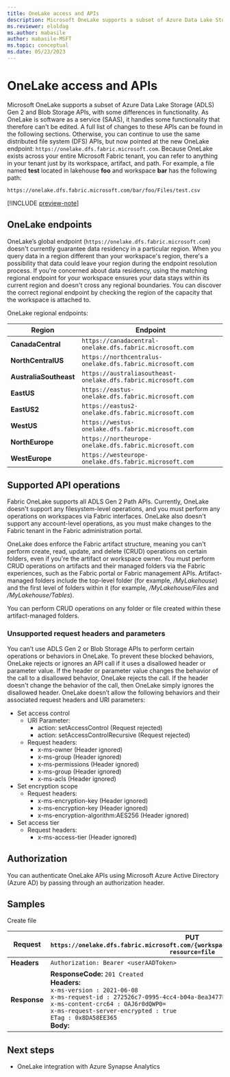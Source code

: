```yaml
---
title: OneLake access and APIs
description: Microsoft OneLake supports a subset of Azure Data Lake Storage (ADLS) Gen 2 and Blob Storage APIs. Learn about the differences.
ms.reviewer: eloldag
ms.author: mabasile
author: mabasile-MSFT
ms.topic: conceptual
ms.date: 05/23/2023
---
```


# OneLake access and APIs

Microsoft OneLake supports a subset of Azure Data Lake Storage (ADLS) Gen 2 and Blob Storage APIs, with some differences in functionality. As OneLake is software as a service (SAAS), it handles some functionality that therefore can't be edited. A full list of changes to these APIs can be found in the following sections. Otherwise, you can continue to use the same distributed file system (DFS) APIs, but now pointed at the new OneLake endpoint: `https://onelake.dfs.fabric.microsoft.com`. Because OneLake exists across your entire Microsoft Fabric tenant, you can refer to anything in your tenant just by its workspace, artifact, and path. For example, a file named **test** located in lakehouse **foo** and workspace **bar** has the following path:

```http
https://onelake.dfs.fabric.microsoft.com/bar/foo/Files/test.csv
```

[!INCLUDE [preview-note](../includes/preview-note.md)]

## OneLake endpoints

OneLake’s global endpoint (`https://onelake.dfs.fabric.microsoft.com`) doesn't currently guarantee data residency in a particular region. When you query data in a region different than your workspace's region, there's a possibility that data could leave your region during the endpoint resolution process. If you're concerned about data residency, using the matching regional endpoint for your workspace ensures your data stays within its current region and doesn't cross any regional boundaries. You can discover the correct regional endpoint by checking the region of the capacity that the workspace is attached to.

OneLake regional endpoints:

| **Region** | **Endpoint** |
|---|---|
| **CanadaCentral** | `https://canadacentral-onelake.dfs.fabric.microsoft.com` |
| **NorthCentralUS** | `https://northcentralus-onelake.dfs.fabric.microsoft.com` |
| **AustraliaSoutheast** | `https://australiasoutheast-onelake.dfs.fabric.microsoft.com` |
| **EastUS** | `https://eastus-onelake.dfs.fabric.microsoft.com` |
| **EastUS2** | `https://eastus2-onelake.dfs.fabric.microsoft.com` |
| **WestUS** | `https://westus-onelake.dfs.fabric.microsoft.com` |
| **NorthEurope** | `https://northeurope-onelake.dfs.fabric.microsoft.com` |
| **WestEurope** | `https://westeurope-onelake.dfs.fabric.microsoft.com` |

## Supported API operations

Fabric OneLake supports all ADLS Gen 2 Path APIs. Currently, OneLake doesn't support any filesystem-level operations, and you must perform any operations on workspaces via Fabric interfaces. OneLake also doesn't support any account-level operations, as you must make changes to the Fabric tenant in the Fabric administration portal.

OneLake does enforce the Fabric artifact structure, meaning you can't perform create, read, update, and delete (CRUD) operations on certain folders, even if you're the artifact or workspace owner. You must perform CRUD operations on artifacts and their managed folders via the Fabric experiences, such as the Fabric portal or Fabric management APIs. Artifact-managed folders include the top-level folder (for example, */MyLakehouse*) and the first level of folders within it (for example, */MyLakehouse/Files* and */MyLakehouse/Tables*).

You can perform CRUD operations on any folder or file created within these artifact-managed folders.

### Unsupported request headers and parameters

You can’t use ADLS Gen 2 or Blob Storage APIs to perform certain operations or behaviors in OneLake. To prevent these blocked behaviors, OneLake rejects or ignores an API call if it uses a disallowed header or parameter value. If the header or parameter value changes the behavior of the call to a disallowed behavior, OneLake rejects the call. If the header doesn't change the behavior of the call, then OneLake simply ignores the disallowed header. OneLake doesn’t allow the following behaviors and their associated request headers and URI parameters:

- Set access control
  - URI Parameter:
    - action: setAccessControl (Request rejected)
    - action: setAccessControlRecursive (Request rejected)
  - Request headers:
    - x-ms-owner (Header ignored)
    - x-ms-group (Header ignored)
    - x-ms-permissions (Header ignored)
    - x-ms-group (Header ignored)
    - x-ms-acls (Header ignored)
- Set encryption scope
  - Request headers:
    - x-ms-encryption-key (Header ignored)
    - x-ms-encryption-key (Header ignored)
    - x-ms-encryption-algorithm:AES256 (Header ignored)
- Set access tier
  - Request headers:
    - x-ms-access-tier (Header ignored)

## Authorization

You can authenticate OneLake APIs using Microsoft Azure Active Directory (Azure AD) by passing through an authorization header.

## Samples

Create file

| **Request** | **PUT `https://onelake.dfs.fabric.microsoft.com/{workspaceId}/{artifactId}/Files/sample?resource=file`** |
|---|---|
| **Headers** | `Authorization: Bearer <userAADToken>` |
| **Response** | **ResponseCode:** `201 Created`<br>**Headers:**<br>`x-ms-version : 2021-06-08`<br>`x-ms-request-id : 272526c7-0995-4cc4-b04a-8ea3477bc67b`<br>`x-ms-content-crc64 : OAJ6r0dQWP0=`<br>`x-ms-request-server-encrypted : true`<br>`ETag : 0x8DA58EE365`<br>**Body:** |

## Next steps

- OneLake integration with Azure Synapse Analytics
